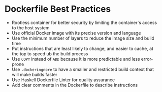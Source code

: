 # Dockerfile Best Practices

- Rootless container for better security by limiting the container's access to the host system
- Use official Docker image with its precise version and language
- Use the minimum number of layers to reduce the image size and build time
- Put instructions that are least likely to change, and easier to cache, at the top to speed ub the build process
- Use `COPY` instead of `ADD` because it is more predictable and less error-prone
- Use `.dockeringnore` to have a smaller and restricted build context that will make builds faster
- Use Haskell Dockerfile Linter for quality assurance
- Add clear comments in the Dockerfile to describe instructions
